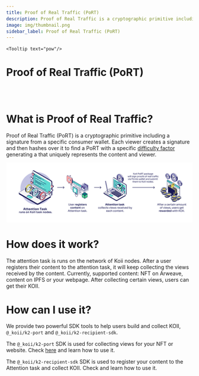 ```yaml
---
title: Proof of Real Traffic (PoRT)
description: Proof of Real Traffic is a cryptographic primitive including a signature from a specific consumer wallet.
image: img/thumbnail.png
sidebar_label: Proof of Real Traffic (PoRT)
---
```


    <Tooltip text="pow"/>

# Proof of Real Traffic (PoRT)

<br/>
<br/>

# What is Proof of Real Traffic?

Proof of Real Traffic (PoRT) is a cryptographic primitive including a signature from a specific consumer wallet. Each viewer creates a signature and then hashes over it to find a PoRT with a specific [difficulty factor](https://btc.com/stats/diff) generating a <Tooltip text="PoW"/> that uniquely represents the content and viewer.

![PoRT](../img/PoRT.svg)

# How does it work?

The attention task is runs on the network of Koii nodes. After a user registers their content to the attention task, it will keep collecting the views received by the content. Currently, supported content: NFT on Arweave, content on IPFS or your webpage. After collecting certain views, users can get their KOII.

# How can I use it?

We provide two powerful SDK tools to help users build and collect KOII, `@_koii/k2-port` and `@_koii/k2-recipient-sdk`.

The `@_koii/k2-port` SDK is used for collecting views for your NFT or website. Check [here](./registering-content) and learn how to use it.

The `@_koii/k2-recipient-sdk` SDK is used to register your content to the Attention task and collect KOII. Check and learn how to use it.
